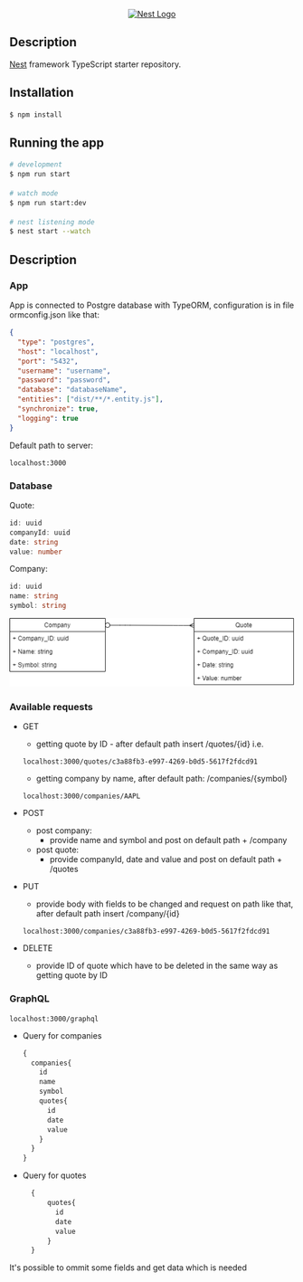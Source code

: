 <p align="center">
  <a href="http://nestjs.com/" target="blank"><img src="https://nestjs.com/img/logo_text.svg" width="320" alt="Nest Logo" /></a>
</p>


## Description

[Nest](https://github.com/nestjs/nest) framework TypeScript starter repository.

## Installation

```bash
$ npm install
```

## Running the app

```bash
# development
$ npm run start

# watch mode
$ npm run start:dev

# nest listening mode
$ nest start --watch
```

## Description

### App

App is connected to Postgre database with TypeORM, configuration is in file ormconfig.json like that:
```json
{
  "type": "postgres",
  "host": "localhost",
  "port": "5432",
  "username": "username",
  "password": "password",
  "database": "databaseName",
  "entities": ["dist/**/*.entity.js"],
  "synchronize": true,
  "logging": true
}
```  

Default path to server: 
```
localhost:3000
```
### Database
Quote:
  ```ts
  id: uuid
  companyId: uuid
  date: string
  value: number
```
Company:
  ```ts
  id: uuid
  name: string
  symbol: string
  ```
  
 ![alt text](https://github.com/wiktor-jozwik/stock-quotes/blob/develop/StockQuotes.png?raw=true)


### Available requests
* GET
  * getting quote by ID - after default path insert /quotes/{id} i.e.
  ```
  localhost:3000/quotes/c3a88fb3-e997-4269-b0d5-5617f2fdcd91
  ```
  * getting company by name, after default path: /companies/{symbol}
  ```
  localhost:3000/companies/AAPL
  ```
* POST
  * post company:
    * provide name and symbol and post on default path + /company
  * post quote:
    * provide companyId, date and value and post on default path + /quotes
* PUT
  * provide body with fields to be changed and request on path like that, after default path insert /company/{id}
  ```
  localhost:3000/companies/c3a88fb3-e997-4269-b0d5-5617f2fdcd91
  ```

* DELETE
  * provide ID of quote which have to be deleted in the same way as getting quote by ID

### GraphQL
```
localhost:3000/graphql
```
* Query for companies
  ```graphql
  {
    companies{
      id
      name
      symbol
      quotes{
        id
        date
        value
      }
    }
  }
  ```
* Query for quotes
  ```graphql
    {
        quotes{
          id
          date
          value
        }
    }
    ```

It's possible to ommit some fields and get data which is needed 

